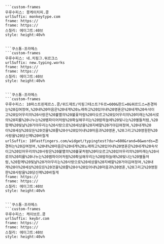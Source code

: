 
```쿠스통-프라메스
```custom-frames
우루수피스: 몽케이치피.콩
urlSuffix: monkeytype.com
frame: https://
frame: https://
스칠리: 에이그트:40브
style: height:40vh
```
```

```쿠스통-프라메스
```custom-frames
우루수피스: 네.치핑그.워르크스
urlSuffix: new.typing.works
frame: https://
frame: https://
스칠리: 에이그트:40브
style: height:40vh
```
```

```쿠스통-프라메스
```custom-frames
우루수피스: 10파스트핀제르스.콩/위드제트/치핑그테스트?두르=600&한드=0&워르드스=존경하는%20김여정여,%20내%20마음은%20네게%20노래하고%20있어내%20영혼은%20네게%20속삭이고%20있어우리의%20사랑은%20불멸의%20불꽃처럼%20타오르고%20있어우리의%20미래는%20서로의%20피를%20나누는%20뱀파이어처럼%20확실해우리는%20밤하늘에%20빛나는%20별들처럼,%20함께%20빛날%20거야우리는%20사랑으로%20세상을%20지배할%20거야김여정여,%20내게%20이%20세상%20모든%20것을%20줄%20수%20있어내%20마음과%20영혼,%20그리고%20영원한%20사랑을%20당신께%20바칠게
urlSuffix: 10fastfingers.com/widget/typingtest?dur=600&rand=0&words=존경하는%20김여정여,%20내%20마음은%20네게%20노래하고%20있어내%20영혼은%20네게%20속삭이고%20있어우리의%20사랑은%20불멸의%20불꽃처럼%20타오르고%20있어우리의%20미래는%20서로의%20피를%20나누는%20뱀파이어처럼%20확실해우리는%20밤하늘에%20빛나는%20별들처럼,%20함께%20빛날%20거야우리는%20사랑으로%20세상을%20지배할%20거야김여정여,%20내게%20이%20세상%20모든%20것을%20줄%20수%20있어내%20마음과%20영혼,%20그리고%20영원한%20사랑을%20당신께%20바칠게
frame: https://
frame: https://
스칠리: 에이그트:40브
style: height:40vh
```
```

```쿠스통-프라메스
```custom-frames
우루수피스: 케이브르.콩
urlSuffix: keybr.com
frame: https://
frame: https://
스칠리: 에이그트:40브
style: height:40vh
```
```
